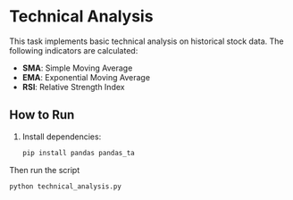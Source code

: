 # Technical Analysis

This task implements basic technical analysis on historical stock data. The following indicators are calculated:

- **SMA**: Simple Moving Average
- **EMA**: Exponential Moving Average
- **RSI**: Relative Strength Index

## How to Run
1. Install dependencies:
   ```bash
   pip install pandas pandas_ta

Then run the script
   ```bash
   python technical_analysis.py